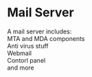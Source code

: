 # Mail Server
A mail server includes:  
MTA and MDA components  
Anti virus stuff  
Webmail  
Contorl panel  
and more  
